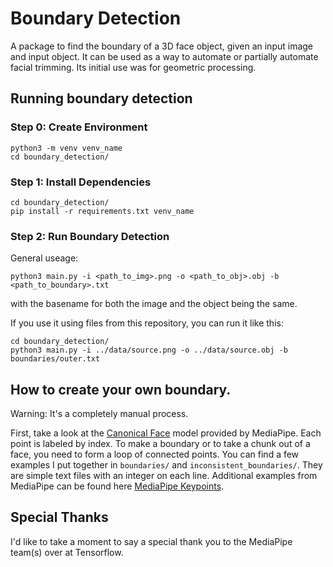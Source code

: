 # Boundary Detection
A package to find the boundary of a 3D face object, given an input image and input object. It can be used as a way to automate or partially automate facial trimming. Its initial use was for geometric processing.


## Running boundary detection
### Step 0: Create Environment
```
python3 -m venv venv_name
cd boundary_detection/
```

### Step 1: Install Dependencies
```
cd boundary_detection/
pip install -r requirements.txt venv_name
```

### Step 2: Run Boundary Detection
General useage:
```
python3 main.py -i <path_to_img>.png -o <path_to_obj>.obj -b <path_to_boundary>.txt
```
with the basename for both the image and the object being the same.

If you use it using files from this repository, you can run it like this:
```
cd boundary_detection/
python3 main.py -i ../data/source.png -o ../data/source.obj -b boundaries/outer.txt
```


## How to create your own boundary.
Warning: It's a completely manual process.

First, take a look at the [Canonical Face](https://raw.githubusercontent.com/tensorflow/tfjs-models/838611c02f51159afdd77469ce67f0e26b7bbb23/face-landmarks-detection/mesh_map.jpg) model provided by MediaPipe. Each point is labeled by index. To make a boundary or to take a chunk out of a face, you need to form a loop of connected points. You can find a few examples I put together in `boundaries/` and `inconsistent_boundaries/`. They are simple text files with an integer on each line. Additional examples from MediaPipe can be found here [MediaPipe Keypoints](https://github.com/tensorflow/tfjs-models/blob/838611c02f51159afdd77469ce67f0e26b7bbb23/face-landmarks-detection/src/mediapipe-facemesh/keypoints.ts).


## Special Thanks
I'd like to take a moment to say a special thank you to the MediaPipe team(s) over at Tensorflow. 